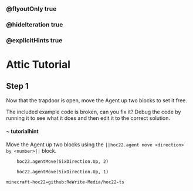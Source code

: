 ### @flyoutOnly true
### @hideIteration true
### @explicitHints true


# Attic Tutorial

## Step 1
Now that the trapdoor is open, move the Agent up two blocks to set it free.

The included example code is broken, can you fix it? Debug the code by running it to see what it does and then edit it to the correct solution.

#### ~ tutorialhint 
Move the Agent up two blocks using the ``||hoc22.agent move <direction> by <number>||`` block.



```ghost
    hoc22.agentMove(SixDirection.Up, 2)
```
```template
    hoc22.agentMove(SixDirection.Up, 1)     
```
```package
minecraft-hoc22=github:ReWrite-Media/hoc22-ts
```